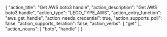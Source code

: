 {
  "action_title": "Get AWS boto3 handle",
  "action_description": "Get AWS boto3 handle",
  "action_type": "LEGO_TYPE_AWS",
  "action_entry_function": "aws_get_handle",
  "action_needs_credential": true,
  "action_supports_poll": false,
  "action_supports_iteration": false,
  "action_verbs": [
    "get"
  ],
  "action_nouns": [
    "boto",
    "handle"
  ]
}